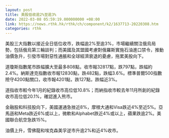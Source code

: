 ```yaml
---
layout: post
title: 美股低收逾2%至逾3%
date: 2022-03-08 05:59:19.000000000 +08:00
link: https://news.rthk.hk/rthk/ch/component/k2/1637713-20220308.htm
categories: rthk
---
```


美股三大指數以接近全日低位收市，跌幅逾2%至逾3%，市場繼續關注俄烏局勢，包括俄烏第三輪談判；而美國及其盟國考慮對俄羅斯實施石油進口禁令，推動油價急升，引發市場對惡性通脹和全球經濟衰退的憂慮，拖累美股向下。

道瓊斯指數尾市跌幅擴大至最多808點，收市報32817點，跌797點，跌幅約2.4%。納斯達克指數收市報12830點，跌482點，跌幅3.6%。標準普爾500指數險守4200點關口，收市報4201點，跌127點，跌幅近3%。

道指收市較今年1月的紀錄收市高位低10.8%；而納指收市較去年11月所創的紀錄收市高位低20.1%，確認進入熊市。

金融股和科技股向下，美國運通急挫近8%，摩根大通和Visa跌近4%至近5%。亞馬遜和Meta跌近6%或以上，微軟和Alphabet跌近4%或以上，蘋果跌逾2%。美國聯合航空急跌15%。

油價上升，雪佛龍和埃克森美孚逆市升逾2%和近4%收市。
